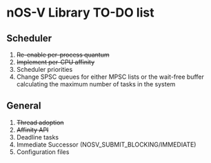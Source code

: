 # nOS-V Library TO-DO list

## Scheduler

1. ~~Re-enable per-process quantum~~
1. ~~Implement per-CPU affinity~~
1. Scheduler priorities
1. Change SPSC queues for either MPSC lists or the wait-free buffer calculating the maximum number of tasks in the system

## General

1. ~~Thread adoption~~
1. ~~Affinity API~~
1. Deadline tasks
1. Immediate Successor (NOSV_SUBMIT_BLOCKING/IMMEDIATE)
1. Configuration files